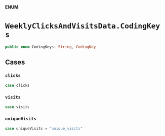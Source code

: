 **ENUM**

# `WeeklyClicksAndVisitsData.CodingKeys`

```swift
public enum CodingKeys: String, CodingKey
```

## Cases
### `clicks`

```swift
case clicks
```

### `visits`

```swift
case visits
```

### `uniqueVisits`

```swift
case uniqueVisits = "unique_visits"
```
